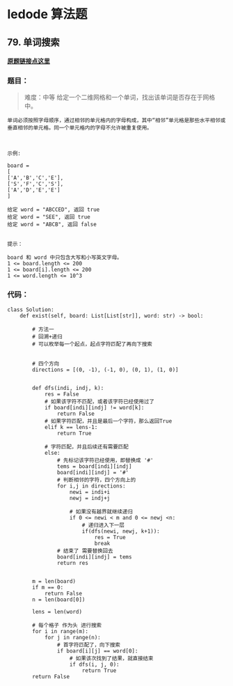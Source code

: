 # ledode 算法题

## 79. 单词搜索

#### [原题链接点这里](https://leetcode-cn.com/problems/word-search/)


### 题目：
> 难度：中等
    给定一个二维网格和一个单词，找出该单词是否存在于网格中。

    单词必须按照字母顺序，通过相邻的单元格内的字母构成，其中“相邻”单元格是那些水平相邻或垂直相邻的单元格。同一个单元格内的字母不允许被重复使用。

     

    示例:

    board =
    [
    ['A','B','C','E'],
    ['S','F','C','S'],
    ['A','D','E','E']
    ]

    给定 word = "ABCCED", 返回 true
    给定 word = "SEE", 返回 true
    给定 word = "ABCB", 返回 false
     

    提示：

    board 和 word 中只包含大写和小写英文字母。
    1 <= board.length <= 200
    1 <= board[i].length <= 200
    1 <= word.length <= 10^3



### 代码：
    class Solution:
        def exist(self, board: List[List[str]], word: str) -> bool:

            # 方法一
            # 回溯+递归
            # 可以枚举每一个起点，起点字符匹配了再向下搜索


            # 四个方向
            directions = [(0, -1), (-1, 0), (0, 1), (1, 0)]

            
            def dfs(indi, indj, k):
                res = False
                # 如果该字符不匹配，或者该字符已经使用过了
                if board[indi][indj] != word[k]:
                    return False
                # 如果字符匹配，并且是最后一个字符，那么返回True
                elif k == lens-1:
                    return True

                # 字符匹配，并且后续还有需要匹配
                else:
                    # 先标记该字符已经使用，即替换成 '#'
                    tems = board[indi][indj]
                    board[indi][indj] = '#'
                    # 判断相邻的字符，四个方向上的
                    for i,j in directions:
                        newi = indi+i
                        newj = indj+j

                        # 如果没有越界就继续递归
                        if 0 <= newi < m and 0 <= newj <n:
                            # 递归进入下一层
                            if(dfs(newi, newj, k+1)):
                                res = True
                                break
                    # 结束了 需要替换回去
                    board[indi][indj] = tems
                    return res


            m = len(board)
            if m == 0:
                return False
            n = len(board[0])

            lens = len(word)

            # 每个格子 作为头 进行搜索
            for i in range(m):
                for j in range(n):
                    # 首字符匹配了，向下搜索
                    if board[i][j] == word[0]:
                        # 如果该次找到了结果，就直接结束
                        if dfs(i, j, 0):
                            return True
            return False
